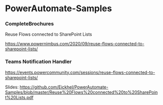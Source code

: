 # PowerAutomate-Samples

### CompleteBrochures
Reuse Flows connected to SharePoint Lists

https://www.powernimbus.com/2020/09/reuse-flows-connected-to-sharepoint-lists/

### Teams Notification Handler
https://events.powercommunity.com/sessions/reuse-flows-connected-to-sharepoint-lists/

Slides: https://github.com/Eickhel/PowerAutomate-Samples/blob/master/Reuse%20Flows%20connected%20to%20SharePoint%20Lists.pdf

